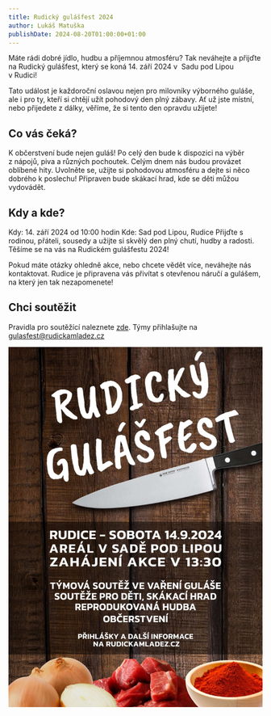 ```yaml
---
title: Rudický gulášfest 2024
author: Lukáš Matuška
publishDate: 2024-08-20T01:00:00+01:00
---
```


Máte rádi dobré jídlo, hudbu a&nbsp;příjemnou atmosféru?
Tak neváhejte a&nbsp;přijďte na Rudický gulášfest, který se koná 14. září 2024 v&nbsp; Sadu pod Lipou v&nbsp;Rudici!

Tato událost je každoroční oslavou nejen pro milovníky výborného guláše, ale i&nbsp;pro ty, kteří si chtějí užít pohodový den plný zábavy. Ať už jste místní, nebo přijedete z dálky, věříme, že si tento den opravdu užijete!

## Co vás čeká?

K občerstvení bude nejen guláš! Po celý den bude k dispozici na výběr z&nbsp;nápojů, piva a&nbsp;různých pochoutek.
Celým dnem nás budou provázet oblíbené hity. Uvolněte se, užijte si pohodovou atmosféru a&nbsp;dejte si něco dobrého k poslechu!
Připraven bude skákací hrad, kde se děti můžou vydovádět.

## Kdy a&nbsp;kde?

Kdy: 14. září 2024 od 10:00 hodin
Kde: Sad pod Lipou, Rudice
Přijďte s rodinou, přáteli, sousedy a&nbsp;užijte si skvělý den plný chutí, hudby a&nbsp;radosti. Těšíme se na vás na Rudickém gulášfestu 2024!

Pokud máte otázky ohledně akce, nebo chcete vědět více, neváhejte nás kontaktovat. Rudice je připravena vás přivítat s otevřenou náručí a&nbsp;gulášem, na který jen tak nezapomenete!

## Chci soutěžit

Pravidla pro soutěžící naleznete [zde](https://drive.google.com/file/d/1TMFQb0xAU_K-QNdof2y5CLsfX0bhGke4/view).
Týmy přihlašujte na [gulasfest@rudickamladez.cz](mailto:gulasfest@rudickamladez.cz?subject=Přihláška%20‒%20Rudický%20gulášfest%202024)

![Plakát](images/poster.jpg)
